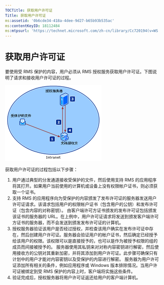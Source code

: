 ```yaml
---
TOCTitle: 获取用户许可证
Title: 获取用户许可证
ms:assetid: '0b6cde34-418a-4dee-9d27-b65b93b535ac'
ms:contentKeyID: 18112484
ms:mtpsurl: 'https://technet.microsoft.com/zh-cn/library/Cc720194(v=WS.10)'
---
```


获取用户许可证
==============

要使用受 RMS 保护的内容，用户必须从 RMS 授权服务获取用户许可证。下图说明了请求和接收用户许可证的过程。

![](images/Cc720194.37b8d28c-9749-4e81-bc6a-22692fefb8b6(WS.10).gif)

获取用户许可证的过程包括以下步骤：

1.  用户通过典型的分发通道接收受保护的文件，然后使用支持 RMS 的应用程序将其打开。如果用户当前使用的计算机或设备上没有权限帐户证书，则必须获取一个证书。
2.  支持 RMS 的应用程序向为受保护的内容颁发了发布许可证的服务器发送用户许可证请求。该请求包括用户的权限帐户证书（包含用户的公钥）和发布许可证（包含内容的对称密钥）。
    由客户端许可方证书颁发的发布许可证包括颁发该证书的服务器的 URL。在上例中，用户许可证请求将发送到颁发客户端许可方证书的服务器，而不会发送到颁发发布许可证的计算机。
3.  授权服务器验证该用户是否经过授权，并检查该用户确实在发布许可证中存在，然后创建用户许可证。服务器会验证用户的帐户证书，然后确定已经授予给该用户的权限。该权限可以是直接授予的，也可以是作为被授予权限的组的成员而间接被授予的。
    服务器使用其私钥来对对称内容密钥进行解密，然后使用接收方的公钥对其重新加密，并将其添加到用户许可证。此步骤可确保只有计划中的用户才能对内容密钥以及受保护的内容进行解密。
    服务器为用户许可证添加所有相关的条件，例如应用程序或 Windows 版本排除情况。当用户许可证被绑定到受 RMS 保护的内容上时，客户端将实施这些条件。
4.  验证完成后，授权服务器将用户许可证返还给用户的客户端计算机。
